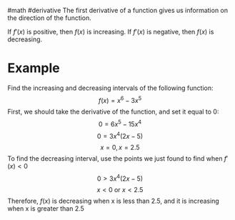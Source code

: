 #math #derivative 
The first derivative of a function gives us information on the direction of the function.

If $f'(x)$ is positive, then $f(x)$ is increasing. If $f'(x)$ is negative, then $f(x)$ is decreasing. 

# Example
Find the increasing and decreasing intervals of the following function: $$f(x)=x^6-3x^5$$
First, we should take the derivative of the function, and set it equal to 0: $$0=6x^5-15x^4$$
$$0=3x^4(2x-5)$$
$$x=0, x=2.5$$
To find the decreasing interval, use the points we just found to find when $f'(x)<0$
$$0>3x^4(2x-5)$$
$$x<0 \mbox{ or } x<2.5$$
Therefore, $f(x)$ is decreasing when x is less than 2.5, and it is increasing when x is greater than 2.5